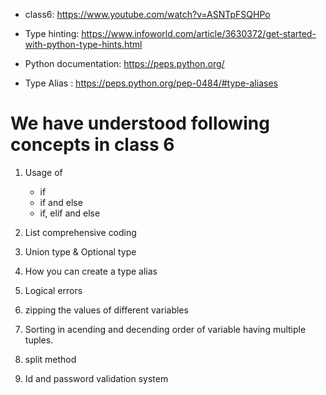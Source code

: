 * class6: https://www.youtube.com/watch?v=ASNTpFSQHPo

* Type hinting: https://www.infoworld.com/article/3630372/get-started-with-python-type-hints.html

* Python documentation: https://peps.python.org/

* Type Alias : https://peps.python.org/pep-0484/#type-aliases

# We have understood following concepts in class 6
1. Usage of
    * if
    * if and else
    * if, elif and else

2. List comprehensive coding

3. Union type & Optional type

4. How you can create a type alias

5. Logical errors

6. zipping the values of different variables

7. Sorting in acending and decending order of variable having multiple tuples.

8. split method

9. Id and password validation system


